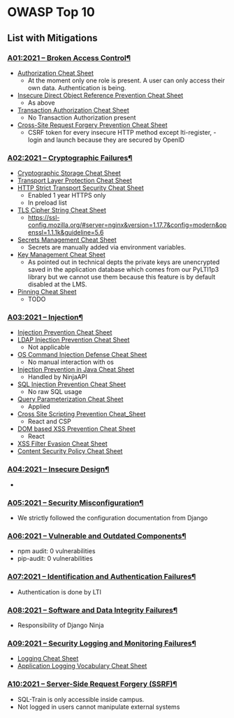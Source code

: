 <!--
SPDX-FileCopyrightText: 2023 2023, Nicolas Bota, Marcel Geiger, Florian Paul, Rajbir Singh, Niklas Sirch, Jan Swiridow, Duc Minh Vu, Mike Wegele

SPDX-License-Identifier: CC-BY-SA-4.0
-->

# OWASP Top 10
## List with Mitigations

### [A01:2021 – Broken Access Control](https://owasp.org/Top10/A01_2021-Broken_Access_Control/)[¶](https://cheatsheetseries.owasp.org/IndexTopTen.html#a022021-cryptographic-failures)

- [Authorization Cheat Sheet](https://cheatsheetseries.owasp.org/cheatsheets/Authorization_Cheat_Sheet.html)
  - At the moment only one role is present. A user can only access their own
    data. Authentication is being.
- [Insecure Direct Object Reference Prevention Cheat Sheet](https://cheatsheetseries.owasp.org/cheatsheets/Insecure_Direct_Object_Reference_Prevention_Cheat_Sheet.html)
  - As above
- [Transaction Authorization Cheat Sheet](https://cheatsheetseries.owasp.org/cheatsheets/Transaction_Authorization_Cheat_Sheet.html)
  - No Transaction Authorization present
- [Cross-Site Request Forgery Prevention Cheat Sheet](https://cheatsheetseries.owasp.org/cheatsheets/Cross-Site_Request_Forgery_Prevention_Cheat_Sheet.html)
  - CSRF token for every insecure HTTP method except lti-register, -login and
    launch because they are secured by OpenID

### [A02:2021 – Cryptographic Failures](https://owasp.org/Top10/A02_2021-Cryptographic_Failures/)[¶](https://cheatsheetseries.owasp.org/IndexTopTen.html#a022021-cryptographic-failures)

- [Cryptographic Storage Cheat Sheet](https://cheatsheetseries.owasp.org/cheatsheets/Cryptographic_Storage_Cheat_Sheet.html)
- [Transport Layer Protection Cheat Sheet](https://cheatsheetseries.owasp.org/cheatsheets/Transport_Layer_Protection_Cheat_Sheet.html)
- [HTTP Strict Transport Security Cheat Sheet](https://cheatsheetseries.owasp.org/cheatsheets/HTTP_Strict_Transport_Security_Cheat_Sheet.html)
  - Enabled 1 year HTTPS only
  - In preload list
- [TLS Cipher String Cheat Sheet](https://cheatsheetseries.owasp.org/cheatsheets/TLS_Cipher_String_Cheat_Sheet.html)
  - https://ssl-config.mozilla.org/#server=nginx&version=1.17.7&config=modern&openssl=1.1.1k&guideline=5.6
- [Secrets Management Cheat Sheet](https://cheatsheetseries.owasp.org/cheatsheets/Secrets_Management_Cheat_Sheet.html)
  - Secrets are manually added via environment variables.
- [Key Management Cheat Sheet](https://cheatsheetseries.owasp.org/cheatsheets/Key_Management_Cheat_Sheet.html)
  - As pointed out in technical depts the private keys are unencrypted saved in
    the application database which comes from our PyLTI1p3 library but we cannot
    use them because this feature is by default disabled at the LMS.
- [Pinning Cheat Sheet](https://cheatsheetseries.owasp.org/cheatsheets/Pinning_Cheat_Sheet.html)
  - TODO

### [A03:2021 – Injection](https://owasp.org/Top10/A03_2021-Injection/)[¶](https://cheatsheetseries.owasp.org/IndexTopTen.html#a032021-injection)

- [Injection Prevention Cheat Sheet](https://cheatsheetseries.owasp.org/cheatsheets/Injection_Prevention_Cheat_Sheet.html)
- [LDAP Injection Prevention Cheat Sheet](https://cheatsheetseries.owasp.org/cheatsheets/LDAP_Injection_Prevention_Cheat_Sheet.html)
  - Not applicable
- [OS Command Injection Defense Cheat Sheet](https://cheatsheetseries.owasp.org/cheatsheets/OS_Command_Injection_Defense_Cheat_Sheet.html)
  - No manual interaction with os
- [Injection Prevention in Java Cheat Sheet](https://cheatsheetseries.owasp.org/cheatsheets/Injection_Prevention_in_Java_Cheat_Sheet.html)
  - Handled by NinjaAPI
- [SQL Injection Prevention Cheat Sheet](https://cheatsheetseries.owasp.org/cheatsheets/SQL_Injection_Prevention_Cheat_Sheet.html)
  - No raw SQL usage
- [Query Parameterization Cheat Sheet](https://cheatsheetseries.owasp.org/cheatsheets/Query_Parameterization_Cheat_Sheet.html)
  - Applied
- [Cross Site Scripting Prevention Cheat_Sheet](https://cheatsheetseries.owasp.org/cheatsheets/Cross_Site_Scripting_Prevention_Cheat_Sheet.html)
  - React and CSP
- [DOM based XSS Prevention Cheat Sheet](https://cheatsheetseries.owasp.org/cheatsheets/DOM_based_XSS_Prevention_Cheat_Sheet.html)
  - React
- [XSS Filter Evasion Cheat Sheet](https://cheatsheetseries.owasp.org/cheatsheets/XSS_Filter_Evasion_Cheat_Sheet.html)
- [Content Security Policy Cheat Sheet](https://cheatsheetseries.owasp.org/cheatsheets/Content_Security_Policy_Cheat_Sheet.html)

### [A04:2021 – Insecure Design](https://owasp.org/Top10/A04_2021-Insecure_Design/)[¶](https://cheatsheetseries.owasp.org/IndexTopTen.html#a042021-insecure-design)

-

### [A05:2021 – Security Misconfiguration](https://owasp.org/Top10/A05_2021-Security_Misconfiguration/)[¶](https://cheatsheetseries.owasp.org/IndexTopTen.html#a052021-security-misconfiguration)

- We strictly followed the configuration documentation from Django

### [A06:2021 – Vulnerable and Outdated Components](https://owasp.org/Top10/A06_2021-Vulnerable_and_Outdated_Components/)[¶](https://cheatsheetseries.owasp.org/IndexTopTen.html#a062021-vulnerable-and-outdated-components)

- npm audit: 0 vulnerabilities
- pip-audit: 0 vulnerabilities

### [A07:2021 – Identification and Authentication Failures](https://owasp.org/Top10/A07_2021-Identification_and_Authentication_Failures/)[¶](https://cheatsheetseries.owasp.org/IndexTopTen.html#a072021-identification-and-authentication-failures)

- Authentication is done by LTI

### [A08:2021 – Software and Data Integrity Failures](https://owasp.org/Top10/A08_2021-Software_and_Data_Integrity_Failures/)[¶](https://cheatsheetseries.owasp.org/IndexTopTen.html#a082021-software-and-data-integrity-failures)

- Responsibility of Django Ninja

### [A09:2021 – Security Logging and Monitoring Failures](https://owasp.org/Top10/A09_2021-Security_Logging_and_Monitoring_Failures/)[¶](https://cheatsheetseries.owasp.org/IndexTopTen.html#a092021-security-logging-and-monitoring-failures)

- [Logging Cheat Sheet](https://cheatsheetseries.owasp.org/cheatsheets/Logging_Cheat_Sheet.html)
- [Application Logging Vocabulary Cheat Sheet](https://cheatsheetseries.owasp.org/cheatsheets/Logging_Vocabulary_Cheat_Sheet.html)

### [A10:2021 – Server-Side Request Forgery (SSRF)](https://owasp.org/Top10/A10_2021-Server-Side_Request_Forgery_%28SSRF%29/)[¶](https://cheatsheetseries.owasp.org/IndexTopTen.html#a102021-server-side-request-forgery-ssrf)

- SQL-Train is only accessible inside campus.
- Not logged in users cannot manipulate external systems
